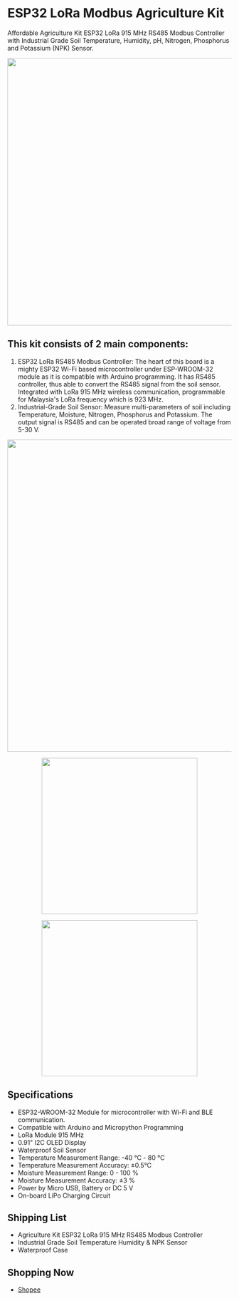 # ESP32 LoRa Modbus Agriculture Kit
Affordable Agriculture Kit ESP32 LoRa 915 MHz RS485 Modbus Controller with Industrial Grade Soil Temperature, Humidity, pH, Nitrogen, Phosphorus and Potassium (NPK) Sensor.

<p align="center"><img src="https://github.com/myinvent/affordable-esp32-lora-modbus-agriculture-kit/blob/main/references/agriculture-kit-01.jpg" width="600"></a></p>

## This kit consists of 2 main components:
1. ESP32 LoRa RS485 Modbus Controller: The heart of this board is a mighty ESP32 Wi-Fi based microcontroller under ESP-WROOM-32 module as it is compatible with Arduino programming. It has RS485 controller, thus able to convert the RS485 signal from the soil sensor. Integrated with LoRa 915 MHz wireless communication, programmable for Malaysia's LoRa frequency which is 923 MHz.
2. Industrial-Grade Soil Sensor: Measure multi-parameters of soil including Temperature, Moisture, Nitrogen, Phosphorus and Potassium. The output signal is RS485 and can be operated broad range of voltage from 5-30 V.

<p align="center"><img src="https://github.com/myinvent/affordable-esp32-lora-modbus-agriculture-kit/blob/main/references/agriculture-kit-02.jpg" width="700"></a></p>
<p align="center"><img src="https://github.com/myinvent/affordable-esp32-lora-modbus-agriculture-kit/blob/main/references/agriculture-kit-03.jpg" width="350"></a></p>
<p align="center"><img src="https://github.com/myinvent/affordable-esp32-lora-modbus-agriculture-kit/blob/main/references/agriculture-kit-04.jpg" width="350"></a></p>

## Specifications
- ESP32-WROOM-32 Module for microcontroller with Wi-Fi and BLE communication.
- Compatible with Arduino and Micropython Programming
- LoRa Module 915 MHz
- 0.91" I2C OLED Display
- Waterproof Soil Sensor
- Temperature Measurement Range: -40 ℃ - 80 ℃
- Temperature Measurement Accuracy: ±0.5℃
- Moisture Measurement Range: 0 - 100 %
- Moisture Measurement Accuracy: ±3 %
- Power by Micro USB, Battery or DC 5 V
- On-board LiPo Charging Circuit

## Shipping List
- Agriculture Kit ESP32 LoRa 915 MHz RS485 Modbus Controller
- Industrial Grade Soil Temperature Humidity & NPK Sensor
- Waterproof Case

## Shopping Now
- [Shopee](https://shopee.com.my/Agriculture-Kit-ESP32-LoRa-915-MHz-RS485-Modbus-Controller-with-Industrial-Grade-Soil-Temperature-Humidity-NPK-Sensor-i.132184430.15335468998?sp_atk=13126d13-29f5-4362-a614-f56af1bb3edd)
